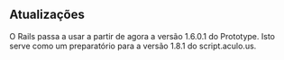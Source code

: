 ## Atualizações

O Rails passa a usar a partir de agora a versão 1.6.0.1 do Prototype. Isto serve como um preparatório para a versão 1.8.1 do script.aculo.us.
